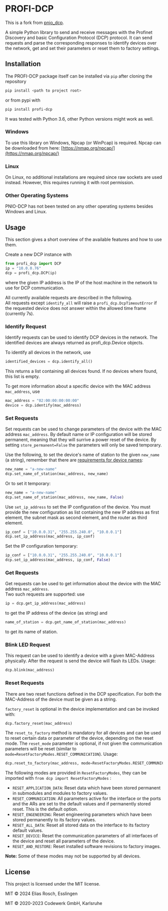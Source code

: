 # PROFI-DCP

This is a fork from [pnio_dcp](https://gitlab.com/pyshacks/pnio_dcp).

A simple Python library to send and receive messages with the Profinet Discovery and basic Configuration Protocol (DCP) protocol.
It can send requests and parse the corresponding responses to identify devices over the network, get and set their parameters or reset them to factory settings.

## Installation

The PROFI-DCP package itself can be installed via `pip` after cloning the repository 
```sh
pip install <path to project root>
```
or from pypi with
```sh
pip install profi-dcp
```
It was tested with Python 3.6, other Python versions might work as well.

### Windows
To use this library on Windows, Npcap (or WinPcap) is required. Npcap can be downloaded from here: [https://nmap.org/npcap/](https://nmap.org/npcap/)

### Linux
On Linux, no additional installations are required since raw sockets are used instead. However, this requires running it with root permission.

### Other Operating Systems
PNIO-DCP has not been tested on any other operating systems besides Windows and Linux.

## Usage

This section gives a short overview of the available features and how to use them. 

Create a new DCP instance with
```python
from profi_dcp import DCP
ip = "10.0.0.76"
dcp = profi_dcp.DCP(ip)
```
where the given IP address is the IP of the host machine in the network to use for DCP communication.

All currently available requests are described in the following.  
All requests except `identify_all` will raise a `profi_dcp.DcpTimeoutError` if the requested device does not answer within the allowed time frame (currently 7s).

### Identify Request
Identify requests can be used to identify DCP devices in the network. 
The identified devices are always returned as profi_dcp.Device objects.

To identify all devices in the network, use
```python
identified_devices = dcp.identify_all()
```
This returns a list containing all devices found. If no devices where found, this list is empty.

To get more information about a specific device with the MAC address `mac_address`, use
```python
mac_address = "02:00:00:00:00:00"
device = dcp.identify(mac_address)
```

### Set Requests
Set requests can be used to change parameters of the device with the MAC address `mac_address`.
By default name or IP configuration will be stored permanent, meaning that they will surrive a
power reset of the device. By setting `store_permanent=False` the parameters will only be saved
temporary.

Use the following, to set the device's name of station to the given `new_name` (a string),
remember that there are [requirements for device names](https://profinetuniversity.com/naming-addressing/profinet-naming-convention):
```python
new_name = "a-new-name"
dcp.set_name_of_station(mac_address, new_name)
```

Or to set it temporary:
```python
new_name = "a-new-name"
dcp.set_name_of_station(mac_address, new_name, False)
```

Use `set_ip_address` to set the IP configuration of the device. 
You must provide the new configuration as list containing the new IP address as first element, the subnet mask as second element, and the router as third element.
```python
ip_conf = ["10.0.0.31", "255.255.240.0", "10.0.0.1"]
dcp.set_ip_address(mac_address, ip_conf)
```

Set the IP configuration temporary:
```python
ip_conf = ["10.0.0.31", "255.255.240.0", "10.0.0.1"]
dcp.set_ip_address(mac_address, ip_conf, False)
```

### Get Requests
Get requests can be used to get information about the device with the MAC address `mac_address`.  
Two such requests are supported: use 
```python
ip = dcp.get_ip_address(mac_address)
```
to get the IP address of the device (as string) and
```python
name_of_station = dcp.get_name_of_station(mac_address)
```
to get its name of station.

### Blink LED Request
This request can be used to identify a device with a given MAC-Address physically. After the request is send the device will flash its LEDs. Usage:
```python
dcp.blink(mac_address)
```

### Reset Requests

There are two reset functions defined in the DCP specification. For both the MAC-Address of the device must be given as a string.

`factory_reset` is optional in the device implementation and can be invoked with:
```python
dcp.factory_reset(mac_address)
```

The `reset_to_factory` method is mandatory for all devices and can be used to reset certain data or parameter of the device, depending on the reset mode. The `reset_mode` parameter is optional, if not given the communication parameters will be reset (similar to `mode=ResetFactoryModes.RESET_COMMUNICATION`). Usage:

```python
dcp.reset_to_factory(mac_address, mode=ResetFactoryModes.RESET_COMMUNICATION)
```

The following modes are provided in `ResetFactoryModes`, they can be imported with `from dcp import ResetFactoryModes` :
* `RESET_APPLICATION_DATA`: Reset data which have been stored permanent in submodules and 
modules to factory values.
* `RESET_COMMUNICATION`: All parameters active for the interface or the ports and the ARs are set to the default values and if permanently stored reset. This is the default option.
* `RESET_ENGENEERING`: Reset engineering parameters which have been stored permanently to its factory values.
* `RESET_ALL_DATA`: Reset all stored data on the interface to its factory default values.
* `RESET_DEVICE`: Reset the communication parameters of all interfaces of the device and reset all parameters of the device.
* `RESET_AND_RESTORE`: Reset installed software revisions to factory images.

**Note:** Some of these modes may not be supported by all devices.


## License

This project is licensed under the MIT license.

MIT © 2024 Elias Rosch, Esslingen

MIT © 2020-2023 Codewerk GmbH, Karlsruhe
